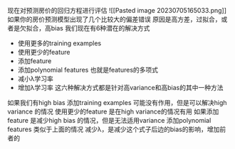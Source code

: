 现在对预测房价的回归方程进行评估
![[Pasted image 20230705165033.png]]
如果你的房价预测模型出现了几个比较大的偏差错误
原因是高方差，过拟合，或者是欠拟合，高bias
我们现在有6种潜在的解决方式
- 使用更多的training examples
- 使用更少的feature
- 添加feature
- 添加polynomial features 也就是features的多项式
- 减小λ学习率
- 增加λ学习率
这六种解决方式都是针对高variance和高bias的其中一种方法

如果我们有high bias 添加training examples 可能没有作用，但是可以解决high variance 的情况
使用更少的feature 是在high variance的情况有用
如果添加feature 是减少high bias 的情况，但是无法适用variance
添加polynomial features 类似于上面的情况
减少λ，是减少这个式子后边的bias的影响，增加前者的